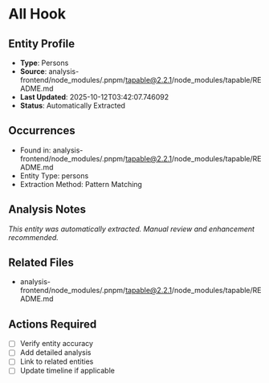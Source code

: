 # All Hook

## Entity Profile
- **Type**: Persons
- **Source**: analysis-frontend/node_modules/.pnpm/tapable@2.2.1/node_modules/tapable/README.md
- **Last Updated**: 2025-10-12T03:42:07.746092
- **Status**: Automatically Extracted

## Occurrences
- Found in: analysis-frontend/node_modules/.pnpm/tapable@2.2.1/node_modules/tapable/README.md
- Entity Type: persons
- Extraction Method: Pattern Matching

## Analysis Notes
*This entity was automatically extracted. Manual review and enhancement recommended.*

## Related Files
- analysis-frontend/node_modules/.pnpm/tapable@2.2.1/node_modules/tapable/README.md

## Actions Required
- [ ] Verify entity accuracy
- [ ] Add detailed analysis
- [ ] Link to related entities
- [ ] Update timeline if applicable
